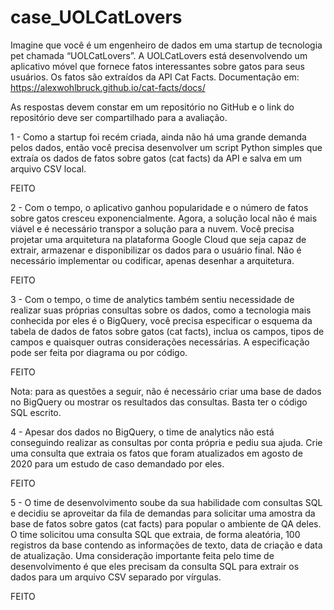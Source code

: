 # case_UOLCatLovers

Imagine que você é um engenheiro de dados em uma startup de tecnologia pet chamada “UOLCatLovers”. A UOLCatLovers está desenvolvendo um aplicativo móvel que fornece fatos interessantes sobre gatos para seus usuários. Os fatos são extraídos da API Cat Facts. 
Documentação em: https://alexwohlbruck.github.io/cat-facts/docs/ 

As respostas devem constar em um repositório no GitHub e o link do repositório deve ser compartilhado para a avaliação. 

1 - Como a startup foi recém criada, ainda não há uma grande demanda pelos dados, então você precisa desenvolver um script Python simples que extraía os dados de fatos sobre gatos (cat facts) da API e salva em um arquivo CSV local. 

FEITO 

2 - Com o tempo, o aplicativo ganhou popularidade e o número de fatos sobre gatos cresceu exponencialmente. Agora, a solução local não é mais viável e é necessário transpor a solução para a nuvem. Você precisa projetar uma arquitetura na plataforma Google Cloud que seja capaz de extrair, armazenar e disponibilizar os dados para o usuário final. Não é necessário implementar ou codificar, apenas desenhar a arquitetura. 

FEITO 

3 - Com o tempo, o time de analytics também sentiu necessidade de realizar suas próprias consultas sobre os dados, como a tecnologia mais conhecida por eles é o BigQuery, você precisa especificar o esquema da tabela de dados de fatos sobre gatos (cat facts), inclua os campos, tipos de campos e quaisquer outras considerações necessárias. A especificação pode ser feita por diagrama ou por código. 

FEITO 

Nota: para as questões a seguir, não é necessário criar uma base de dados no BigQuery ou mostrar os resultados das consultas. Basta ter o código SQL escrito. 


4 - Apesar dos dados no BigQuery, o time de analytics não está conseguindo realizar as consultas por conta própria e pediu sua ajuda. Crie uma consulta que extraia os fatos que foram atualizados em agosto de 2020 para um estudo de caso demandado por eles. 

FEITO 

5 - O time de desenvolvimento soube da sua habilidade com consultas SQL e decidiu se aproveitar da fila de demandas para solicitar uma amostra da base de fatos sobre gatos (cat facts) para popular o ambiente de QA deles. O time solicitou uma consulta SQL que extraia, de forma aleatória, 100 registros da base contendo as informações de texto, data de criação e data de atualização. Uma consideração importante feita pelo time de desenvolvimento é que eles precisam da consulta SQL para extrair os dados para um arquivo CSV separado por vírgulas. 

FEITO 
